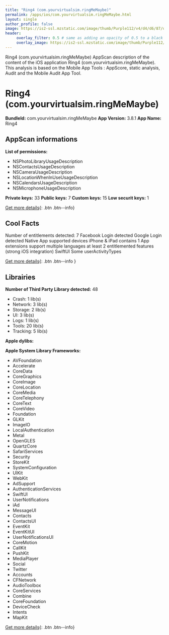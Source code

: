 ```yaml
---
title: "Ring4 (com.yourvirtualsim.ringMeMaybe)"
permalink: /apps/ios/com.yourvirtualsim.ringMeMaybe.html
layout: single
author_profile: false
image: https://is2-ssl.mzstatic.com/image/thumb/Purple112/v4/d4/d6/87/d4d68773-8cd2-3f01-2cbc-7c69cc785ee5/AppIcon-0-1x_U007emarketing-0-10-0-85-220.png/512x512bb.jpg
header: 
     overlay_filter: 0.5 # same as adding an opacity of 0.5 to a black background
     overlay_image: https://is2-ssl.mzstatic.com/image/thumb/Purple112/v4/d4/d6/87/d4d68773-8cd2-3f01-2cbc-7c69cc785ee5/AppIcon-0-1x_U007emarketing-0-10-0-85-220.png/512x512bb.jpg
---
```

Ring4 (com.yourvirtualsim.ringMeMaybe) AppScan description of the content of the iOS application Ring4 (com.yourvirtualsim.ringMeMaybe). This analysis is based on the Mobile App Tools : AppScore, static analysis, Audit and the Mobile Audit App Tool.

# Ring4 (com.yourvirtualsim.ringMeMaybe)

**BundleId:** com.yourvirtualsim.ringMeMaybe
**App Version:** 3.8.1
**App Name:** Ring4


## AppScan informations 

**List of permissions:** 
- NSPhotoLibraryUsageDescription
- NSContactsUsageDescription
- NSCameraUsageDescription
- NSLocationWhenInUseUsageDescription
- NSCalendarsUsageDescription
- NSMicrophoneUsageDescription
  
  
**Private keys:** 33
**Public keys:** 7
**Custom keys:** 15
**Low securit keys:** 1
  
[Get more details](/pricing.html){: .btn .btn--info}

## Cool Facts

Number of entitlements detected: 7
Facebook Login detected
Google Login detected
Native App
supported devices iPhone & iPad
contains 1 App extensions
support multiple languages
at least 2 entitlemented features (strong iOS integration)
SwiftUI
Some userActivityTypes
  
[Get more details](/pricing.html){: .btn .btn--info }

## Librairies 
**Number of Third Party Library detected:** 48
- Crash: 1 lib(s)
- Network: 3 lib(s)
- Storage: 2 lib(s)
- UI: 3 lib(s)
- Logs: 1 lib(s)
- Tools: 20 lib(s)
- Tracking: 5 lib(s)


**Apple dylibs:**


**Apple System Library Frameworks:**
- AVFoundation
- Accelerate
- CoreData
- CoreGraphics
- CoreImage
- CoreLocation
- CoreMedia
- CoreTelephony
- CoreText
- CoreVideo
- Foundation
- GLKit
- ImageIO
- LocalAuthentication
- Metal
- OpenGLES
- QuartzCore
- SafariServices
- Security
- StoreKit
- SystemConfiguration
- UIKit
- WebKit
- AdSupport
- AuthenticationServices
- SwiftUI
- UserNotifications
- iAd
- MessageUI
- Contacts
- ContactsUI
- EventKit
- EventKitUI
- UserNotificationsUI
- CoreMotion
- CallKit
- PushKit
- MediaPlayer
- Social
- Twitter
- Accounts
- CFNetwork
- AudioToolbox
- CoreServices
- Combine
- CoreFoundation
- DeviceCheck
- Intents
- MapKit


  
[Get more details](/pricing.html){: .btn .btn--info}

